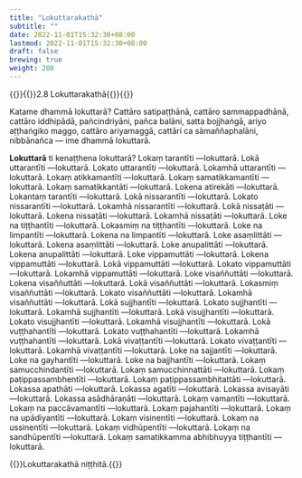 ```yaml
---
title: "Lokuttarakathā"
subtitle: ""
date: 2022-11-01T15:32:30+08:00
lastmod: 2022-11-01T15:32:30+08:00
draft: false
brewing: true
weight: 208
---
```



{{<subtitle>}}{{<suttalink src="ps2.8">}}2.8 Lokuttarakathā{{</suttalink>}}{{</subtitle>}}

Katame dhammā lokuttarā? Cattāro satipaṭṭhānā, cattāro sammappadhānā, cattāro iddhipādā, pañcindriyāni, pañca balāni, satta bojjhaṅgā, ariyo aṭṭhaṅgiko maggo, cattāro ariyamaggā, cattāri ca sāmaññaphalāni, nibbānañca — ime dhammā lokuttarā.

**Lokuttarā** ti kenaṭṭhena lokuttarā? Lokaṃ tarantīti —lokuttarā. Lokā uttarantīti —lokuttarā. Lokato uttarantīti —lokuttarā. Lokamhā uttarantīti —lokuttarā. Lokaṃ atikkamantīti —lokuttarā. Lokaṃ samatikkamantīti —lokuttarā. Lokaṃ samatikkantāti —lokuttarā. Lokena atirekāti —lokuttarā. Lokantaṃ tarantīti —lokuttarā. Lokā nissarantīti —lokuttarā. Lokato nissarantīti —lokuttarā. Lokamhā nissarantīti —lokuttarā. Lokā nissaṭāti —lokuttarā. Lokena nissaṭāti —lokuttarā. Lokamhā nissaṭāti —lokuttarā. Loke na tiṭṭhantīti —lokuttarā. Lokasmiṃ na tiṭṭhantīti —lokuttarā. Loke na limpantīti —lokuttarā. Lokena na limpantīti —lokuttarā. Loke asaṃlittāti —lokuttarā. Lokena asaṃlittāti —lokuttarā. Loke anupalittāti —lokuttarā. Lokena anupalittāti —lokuttarā. Loke vippamuttāti —lokuttarā. Lokena vippamuttāti —lokuttarā. Lokā vippamuttāti —lokuttarā. Lokato vippamuttāti —lokuttarā. Lokamhā vippamuttāti —lokuttarā. Loke visaññuttāti —lokuttarā. Lokena visaññuttāti —lokuttarā. Lokā visaññuttāti —lokuttarā. Lokasmiṃ visaññuttāti —lokuttarā. Lokato visaññuttāti —lokuttarā. Lokamhā visaññuttāti —lokuttarā. Lokā sujjhantīti —lokuttarā. Lokato sujjhantīti —lokuttarā. Lokamhā sujjhantīti —lokuttarā. Lokā visujjhantīti —lokuttarā. Lokato visujjhantīti —lokuttarā. Lokamhā visujjhantīti —lokuttarā. Lokā vuṭṭhahantīti —lokuttarā. Lokato vuṭṭhahantīti —lokuttarā. Lokamhā vuṭṭhahantīti —lokuttarā. Lokā vivaṭṭantīti —lokuttarā. Lokato vivaṭṭantīti —lokuttarā. Lokamhā vivaṭṭantīti —lokuttarā. Loke na sajjantīti —lokuttarā. Loke na gayhantīti —lokuttarā. Loke na bajjhantīti —lokuttarā. Lokaṃ samucchindantīti —lokuttarā. Lokaṃ samucchinnattāti —lokuttarā. Lokaṃ paṭippassambhentīti —lokuttarā. Lokaṃ paṭippassambhitattāti —lokuttarā. Lokassa apathāti —lokuttarā. Lokassa agatīti —lokuttarā. Lokassa avisayāti —lokuttarā. Lokassa asādhāraṇāti —lokuttarā. Lokaṃ vamantīti —lokuttarā. Lokaṃ na paccāvamantīti —lokuttarā. Lokaṃ pajahantīti —lokuttarā. Lokaṃ na upādiyantīti —lokuttarā. Lokaṃ visinentīti —lokuttarā. Lokaṃ na ussinentīti —lokuttarā. Lokaṃ vidhūpentīti —lokuttarā. Lokaṃ na sandhūpentīti —lokuttarā. Lokaṃ samatikkamma abhibhuyya tiṭṭhantīti —lokuttarā.

{{<eof>}}Lokuttarakathā niṭṭhitā.{{</eof>}}